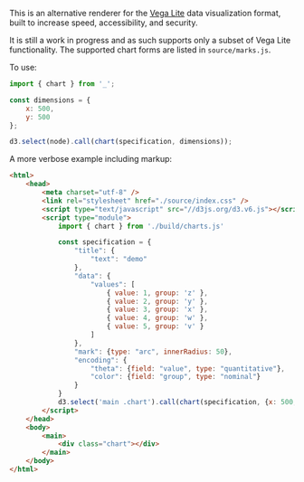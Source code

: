 This is an alternative renderer for the [Vega Lite](https://vega.github.io/vega-lite/) data visualization format, built to increase speed, accessibility, and security.

It is still a work in progress and as such supports only a subset of Vega Lite functionality. The supported chart forms are listed in `source/marks.js`.

To use:

```javascript
import { chart } from '_';

const dimensions = {
    x: 500,
    y: 500
};

d3.select(node).call(chart(specification, dimensions));
```

A more verbose example including markup:

```html
<html>
    <head>
        <meta charset="utf-8" />
        <link rel="stylesheet" href="./source/index.css" />
        <script type="text/javascript" src="//d3js.org/d3.v6.js"></script>
        <script type="module">
            import { chart } from './build/charts.js'

            const specification = {
                "title": {
                    "text": "demo"
                },
                "data": {
                    "values": [
                        { value: 1, group: 'z' },
                        { value: 2, group: 'y' },
                        { value: 3, group: 'x' },
                        { value: 4, group: 'w' },
                        { value: 5, group: 'v' }
                    ]
                },
                "mark": {type: "arc", innerRadius: 50},
                "encoding": {
                    "theta": {field: "value", type: "quantitative"},
                    "color": {field: "group", type: "nominal"}
                }
            }
            d3.select('main .chart').call(chart(specification, {x: 500, y: 500}))
        </script>
    </head>
    <body>
        <main>
            <div class="chart"></div>
        </main>
    </body>
</html>
```